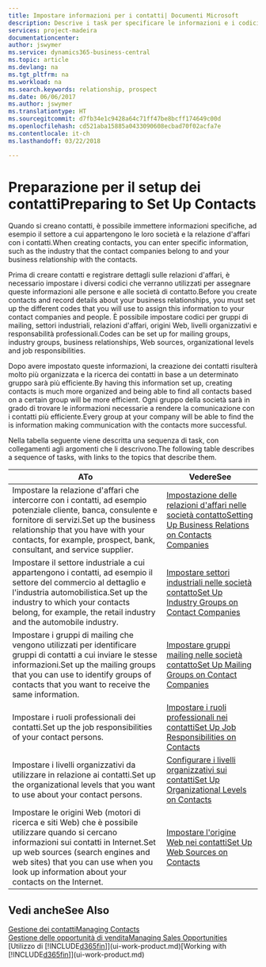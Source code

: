 ```yaml
---
title: Impostare informazioni per i contatti| Documenti Microsoft
description: Descrive i task per specificare le informazioni e i codici, ad esempio, sui settori industriali e le relazioni d'affari, prima di impostare i contatti.
services: project-madeira
documentationcenter: 
author: jswymer
ms.service: dynamics365-business-central
ms.topic: article
ms.devlang: na
ms.tgt_pltfrm: na
ms.workload: na
ms.search.keywords: relationship, prospect
ms.date: 06/06/2017
ms.author: jswymer
ms.translationtype: HT
ms.sourcegitcommit: d7fb34e1c9428a64c71ff47be8bcff174649c00d
ms.openlocfilehash: cd521aba15885a0433090608ecbad70f02acfa7e
ms.contentlocale: it-ch
ms.lasthandoff: 03/22/2018

---
```

# <a name="preparing-to-set-up-contacts"></a><span data-ttu-id="7a4a9-103">Preparazione per il setup dei contatti</span><span class="sxs-lookup"><span data-stu-id="7a4a9-103">Preparing to Set Up Contacts</span></span>
<span data-ttu-id="7a4a9-104">Quando si creano contatti, è possibile immettere informazioni specifiche, ad esempio il settore a cui appartengono le loro società e la relazione d'affari con i contatti.</span><span class="sxs-lookup"><span data-stu-id="7a4a9-104">When creating contacts, you can enter specific information, such as the industry that the contact companies belong to and your business relationship with the contacts.</span></span>

<span data-ttu-id="7a4a9-105">Prima di creare contatti e registrare dettagli sulle relazioni d'affari, è necessario impostare i diversi codici che verranno utilizzati per assegnare queste informazioni alle persone e alle società di contatto.</span><span class="sxs-lookup"><span data-stu-id="7a4a9-105">Before you create contacts and record details about your business relationships, you must set up the different codes that you will use to assign this information to your contact companies and people.</span></span> <span data-ttu-id="7a4a9-106">È possibile impostare codici per gruppi di mailing, settori industriali, relazioni d'affari, origini Web, livelli organizzativi e responsabilità professionali.</span><span class="sxs-lookup"><span data-stu-id="7a4a9-106">Codes can be set up for mailing groups, industry groups, business relationships, Web sources, organizational levels and job responsibilities.</span></span>

<span data-ttu-id="7a4a9-107">Dopo avere impostato queste informazioni, la creazione dei contatti risulterà molto più organizzata e la ricerca dei contatti in base a un determinato gruppo sarà più efficiente.</span><span class="sxs-lookup"><span data-stu-id="7a4a9-107">By having this information set up, creating contacts is much more organized and being able to find all contacts based on a certain group will be more efficient.</span></span> <span data-ttu-id="7a4a9-108">Ogni gruppo della società sarà in grado di trovare le informazioni necessarie a rendere la comunicazione con i contatti più efficiente.</span><span class="sxs-lookup"><span data-stu-id="7a4a9-108">Every group at your company will be able to find the is information making communication with the contacts more successful.</span></span>

<span data-ttu-id="7a4a9-109">Nella tabella seguente viene descritta una sequenza di task, con collegamenti agli argomenti che li descrivono.</span><span class="sxs-lookup"><span data-stu-id="7a4a9-109">The following table describes a sequence of tasks, with links to the topics that describe them.</span></span> 

| <span data-ttu-id="7a4a9-110">A</span><span class="sxs-lookup"><span data-stu-id="7a4a9-110">To</span></span> | <span data-ttu-id="7a4a9-111">Vedere</span><span class="sxs-lookup"><span data-stu-id="7a4a9-111">See</span></span> |
| --- | --- |
| <span data-ttu-id="7a4a9-112">Impostare la relazione d'affari che intercorre con i contatti, ad esempio potenziale cliente, banca, consulente e fornitore di servizi.</span><span class="sxs-lookup"><span data-stu-id="7a4a9-112">Set up the business relationship that you have with your contacts, for example, prospect, bank, consultant, and service supplier.</span></span> |[<span data-ttu-id="7a4a9-113">Impostazione delle relazioni d'affari nelle società contatto</span><span class="sxs-lookup"><span data-stu-id="7a4a9-113">Setting Up Business Relations on Contacts Companies</span></span>](marketing-business-relations.md) |
| <span data-ttu-id="7a4a9-114">Impostare il settore industriale a cui appartengono i contatti, ad esempio il settore del commercio al dettaglio e l'industria automobilistica.</span><span class="sxs-lookup"><span data-stu-id="7a4a9-114">Set up the industry to which your contacts belong, for example, the retail industry and the automobile industry.</span></span> |[<span data-ttu-id="7a4a9-115">Impostare settori industriali nelle società contatto</span><span class="sxs-lookup"><span data-stu-id="7a4a9-115">Set Up Industry Groups on Contact Companies</span></span>](marketing-industry-groups.md) |
| <span data-ttu-id="7a4a9-116">Impostare i gruppi di mailing che vengono utilizzati per identificare gruppi di contatti a cui inviare le stesse informazioni.</span><span class="sxs-lookup"><span data-stu-id="7a4a9-116">Set up the mailing groups that you can use to identify groups of contacts that you want to receive the same information.</span></span> |[<span data-ttu-id="7a4a9-117">Impostare gruppi mailing nelle società contatto</span><span class="sxs-lookup"><span data-stu-id="7a4a9-117">Set Up Mailing Groups on Contact Companies</span></span>](marketing-mailing-groups.md) |
| <span data-ttu-id="7a4a9-118">Impostare i ruoli professionali dei contatti.</span><span class="sxs-lookup"><span data-stu-id="7a4a9-118">Set up the job responsibilities of your contact persons.</span></span> |[<span data-ttu-id="7a4a9-119">Impostare i ruoli professionali nei contatti</span><span class="sxs-lookup"><span data-stu-id="7a4a9-119">Set Up Job Responsibilities on Contacts</span></span>](marketing-job-responsibilities.md) |
| <span data-ttu-id="7a4a9-120">Impostare i livelli organizzativi da utilizzare in relazione ai contatti.</span><span class="sxs-lookup"><span data-stu-id="7a4a9-120">Set up the organizational levels that you want to use about your contact persons.</span></span> |[<span data-ttu-id="7a4a9-121">Configurare i livelli organizzativi sui contatti</span><span class="sxs-lookup"><span data-stu-id="7a4a9-121">Set Up Organizational Levels on Contacts</span></span>](marketing-organizational-levels.md) |
| <span data-ttu-id="7a4a9-122">Impostare le origini Web (motori di ricerca e siti Web) che è possibile utilizzare quando si cercano informazioni sui contatti in Internet.</span><span class="sxs-lookup"><span data-stu-id="7a4a9-122">Set up web sources (search engines and web sites) that you can use when you look up information about your contacts on the Internet.</span></span> |[<span data-ttu-id="7a4a9-123">Impostare l'origine Web nei contatti</span><span class="sxs-lookup"><span data-stu-id="7a4a9-123">Set Up Web Sources on Contacts</span></span>](marketing-web-sources.md) |

## <a name="see-also"></a><span data-ttu-id="7a4a9-124">Vedi anche</span><span class="sxs-lookup"><span data-stu-id="7a4a9-124">See Also</span></span>
[<span data-ttu-id="7a4a9-125">Gestione dei contatti</span><span class="sxs-lookup"><span data-stu-id="7a4a9-125">Managing Contacts</span></span>](marketing-contacts.md)  
[<span data-ttu-id="7a4a9-126">Gestione delle opportunità di vendita</span><span class="sxs-lookup"><span data-stu-id="7a4a9-126">Managing Sales Opportunities</span></span>](marketing-manage-sales-opportunities.md)  
<span data-ttu-id="7a4a9-127">[Utilizzo di [!INCLUDE[d365fin](includes/d365fin_md.md)]](ui-work-product.md)</span><span class="sxs-lookup"><span data-stu-id="7a4a9-127">[Working with [!INCLUDE[d365fin](includes/d365fin_md.md)]](ui-work-product.md)</span></span>

